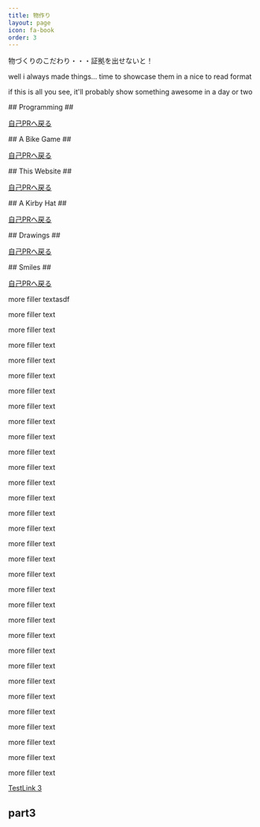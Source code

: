 ```yaml
---
title: 物作り
layout: page
icon: fa-book
order: 3
---
```


物づくりのこだわり・・・証拠を出せないと！

well i always made things... time to showcase them in a nice to read format

if this is all you see, it'll probably show something awesome in a day or two

<div id="Programming"> </div>
## Programming ##

[自己PRへ戻る](/#Jiko-PR)

<div id="Bike-Game"> </div>
## A Bike Game ##

[自己PRへ戻る](/#Jiko-PR)

<div id="This-Site"> </div>
## This Website ##

[自己PRへ戻る](/#Jiko-PR)

<div id="Kirby-Hat"> </div>
## A Kirby Hat ##


[自己PRへ戻る](/#Jiko-PR)

<div id="Drawings"> </div>
## Drawings ##


[自己PRへ戻る](/#Jiko-PR)

<div id="Smiles"> </div>
## Smiles ##

[自己PRへ戻る](/#Jiko-PR)

more filler textasdf

more filler text



more filler text

more filler text

more filler text

more filler text

more filler text

more filler text

more filler text

more filler text

more filler text

more filler text

more filler text

more filler text

more filler text

more filler text

more filler text

more filler text

more filler text

more filler text

more filler text

more filler text

more filler text

more filler text

more filler text

more filler text

more filler text

more filler text

more filler text

more filler text

more filler text

more filler text

[TestLink 3](#Test-Link-3)
## part3 ##